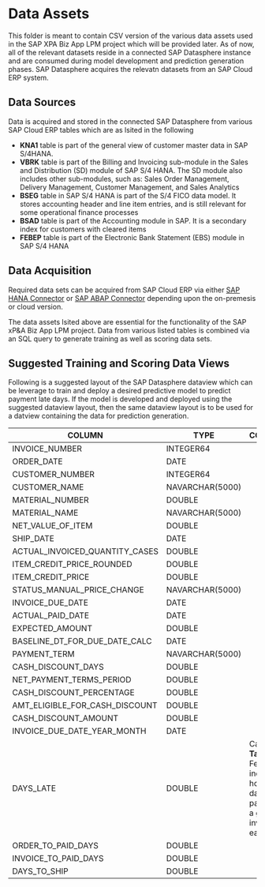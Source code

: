 # Data Assets

This folder is meant to contain CSV version of the various data assets used in the SAP XPA Biz App LPM project which will be provided later.
As of now, all of the relevant datasets reside in a connected SAP Datasphere instance and are consumed during model development and prediction generation phases. SAP Datasphere acquires the relevatn datasets from an SAP Cloud ERP system.

## Data Sources

Data is acquired and stored in the connected SAP Datasphere from various SAP Cloud ERP tables which are as lsited in the following

- __KNA1__ table is part of the general view of customer master data in SAP S/4HANA.
- __VBRK__ table is part of the Billing and Invoicing sub-module in the Sales and Distribution (SD) module of SAP S/4 HANA. The SD module also includes other sub-modules, such as: Sales Order Management, Delivery Management, Customer Management, and Sales Analytics
- __BSEG__ table in SAP S/4 HANA is part of the S/4 FICO data model. It stores accounting header and line item entries, and is still relevant for some operational finance processes
- __BSAD__ table is part of the Accounting module in SAP. It is a secondary index for customers with cleared items
- __FEBEP__ table is part of the Electronic Bank Statement (EBS) module in SAP S/4 HANA

## Data Acquisition

Required data sets can be acquired from SAP Cloud ERP via either [SAP HANA Connector](https://help.sap.com/docs/SAP_DATASPHERE/be5967d099974c69b77f4549425ca4c0/e6b63f176d3640609adcf06297fb37e9.html?q=connector) or [SAP ABAP Connector](https://help.sap.com/docs/SAP_DATASPHERE/be5967d099974c69b77f4549425ca4c0/a75c1aacf951449ba3b740c7e46da3a9.html?q=connector) depending upon the on-premesis or cloud version.

The data assets lsited above are essential for the functionality of the SAP xP&A Biz App LPM project. Data from various listed tables is combined via an SQL query to generate training as well as scoring data sets.

## Suggested Training and Scoring Data Views

Following is a suggested layout of the SAP Datasphere dataview which can be leverage to train and deploy a desired predictive model to predict payment late days. If the model is developed and deployed using the suggested dataview layout, then the same dataview layout is to be used for a datview containing the data for prediction generation.

| COLUMN             | TYPE             | COMMENTS |
|--------------------|------------------|----------|
| INVOICE_NUMBER | INTEGER64 |  |
| ORDER_DATE | DATE| |
| CUSTOMER_NUMBER|INTEGER64 | |
| CUSTOMER_NAME | NAVARCHAR(5000) | |
| MATERIAL_NUMBER | DOUBLE | |
| MATERIAL_NAME | NAVARCHAR(5000) | |
| NET_VALUE_OF_ITEM | DOUBLE | |
| SHIP_DATE| DATE | |
| ACTUAL_INVOICED_QUANTITY_CASES | DOUBLE | |
| ITEM_CREDIT_PRICE_ROUNDED | DOUBLE | |
| ITEM_CREDIT_PRICE | DOUBLE | |
| STATUS_MANUAL_PRICE_CHANGE | NAVARCHAR(5000) | |
| INVOICE_DUE_DATE | DATE | |
| ACTUAL_PAID_DATE | DATE | |
| EXPECTED_AMOUNT | DOUBLE | |
| BASELINE_DT_FOR_DUE_DATE_CALC | DATE | |
| PAYMENT_TERM | NAVARCHAR(5000) | |
| CASH_DISCOUNT_DAYS | DOUBLE | |
| NET_PAYMENT_TERMS_PERIOD | DOUBLE | |
| CASH_DISCOUNT_PERCENTAGE | DOUBLE | |
| AMT_ELIGIBLE_FOR_CASH_DISCOUNT | DOUBLE | |
| CASH_DISCOUNT_AMOUNT | DOUBLE | |
| INVOICE_DUE_DATE_YEAR_MONTH | DATE | |
| DAYS_LATE | DOUBLE | Calculated __Target__ Feature indicating by how many days payment for a given invoive was early or late|
| ORDER_TO_PAID_DAYS | DOUBLE | |
| INVOICE_TO_PAID_DAYS | DOUBLE | |
| DAYS_TO_SHIP | DOUBLE | |

